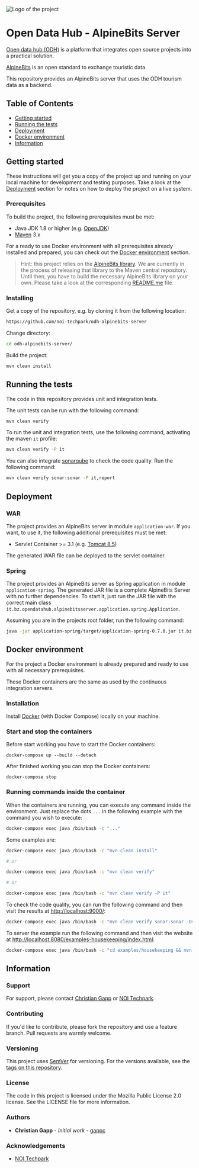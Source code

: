 ![Logo of the project](https://raw.githubusercontent.com/idm-suedtirol/odh-alpinebits/master/alpine_bits_rgb.png)

# Open Data Hub - AlpineBits Server

[Open data hub (ODH)](https://opendatahub.io/) is a platform that integrates
open source projects into a practical solution.

[AlpineBits](https://www.alpinebits.org/) is an open standard to exchange
touristic data.

This repository provides an AlpineBits server that uses the ODH tourism data
as a backend.

## Table of Contents

- [Getting started](#getting-started)
- [Running the tests](#running-the-tests)
- [Deployment](#deployment)
- [Docker environment](#docker-environment)
- [Information](#information)

## Getting started

These instructions will get you a copy of the project up and running
on your local machine for development and testing purposes. Take a look
at the [Deployment](#deployment) section for notes on how to deploy
the project on a live system.

### Prerequisites

To build the project, the following prerequisites must be met:

- Java JDK 1.8 or higher (e.g. [OpenJDK](https://openjdk.java.net/))
- [Maven](https://maven.apache.org/) 3.x

For a ready to use Docker environment with all prerequisites already installed and prepared, you can check out the [Docker environment](#docker-environment) section.

> Hint: this project relies on the [AlpineBits library](https://github.com/noi-techpark/odh-alpinebits).
We are currently in the process of releasing that library to the Maven central repository.
Until then, you have to build the necessary AlpineBits library on your own. Please take a
look at the corresponding [README.me](https://github.com/noi-techpark/odh-alpinebits/blob/master/README.MD) file.

### Installing

Get a copy of the repository, e.g. by cloning it from the following location:

```bash
https://github.com/noi-techpark/odh-alpinebits-server
```

Change directory:

```bash
cd odh-alpinebits-server/
```

Build the project:

```bash
mvn clean install
```

## Running the tests

The code in this repository provides unit and integration tests.

The unit tests can be run with the following command:

```bash
mvn clean verify
```

To run the unit and integration tests, use the following command, activating the
maven `it` profile:

```bash
mvn clean verify -P it
```

You can also integrate [sonarqube](https://www.sonarqube.org/) to check the code
quality. Run the following command:

```bash
mvn clean verify sonar:sonar -P it,report
```
 
## Deployment

### WAR

The project provides an AlpineBits server in module `application-war`. If you want,
to use it, the following additional prerequisites must be met:

- Servlet Container >= 3.1 (e.g. [Tomcat 8.5](https://tomcat.apache.org/download-80.cgi))

The generated WAR file can be deployed to the servlet container.

### Spring

The project provides an AlpineBits server as Spring application in module
`application-spring`. The generated JAR file is a complete AlpineBits Server with no
further dependencies. To start it, just run the JAR file with the correct main
class `it.bz.opendatahub.alpinebitsserver.application.spring.Application`.

Assuming you are in the projects root folder, run the following command: 

```bash
java -jar application-spring/target/application-spring-0.7.0.jar it.bz.opendatahub.alpinebitsserver.application.spring.Application 
```

## Docker environment

For the project a Docker environment is already prepared and ready to use with all necessary prerequisites.

These Docker containers are the same as used by the continuous integration servers.

### Installation

Install [Docker](https://docs.docker.com/install/) (with Docker Compose) locally on your machine.

### Start and stop the containers

Before start working you have to start the Docker containers:

```
docker-compose up --build --detach
```

After finished working you can stop the Docker containers:

```
docker-compose stop
```

### Running commands inside the container

When the containers are running, you can execute any command inside the environment. Just replace the dots `...` in the following example with the command you wish to execute:

```bash
docker-compose exec java /bin/bash -c "..."
```

Some examples are:

```bash
docker-compose exec java /bin/bash -c "mvn clean install"

# or

docker-compose exec java /bin/bash -c "mvn clean verify"

# or

docker-compose exec java /bin/bash -c "mvn clean verify -P it"
```

To check the code quality, you can run the following command and then visit the results at [http://localhost:9000/](http://localhost:9000/):

```bash
docker-compose exec java /bin/bash -c "mvn clean verify sonar:sonar -Dsonar.host.url=http://sonar:9000 -P it,report"
```

To server the example run the following command and then visit the website at [http://localhost:8080/examples-housekeeping/index.html](http://localhost:8080/examples-housekeeping/index.html):

```bash
docker-compose exec java /bin/bash -c "cd examples/housekeeping && mvn cargo:run"
```

## Information

### Support

For support, please contact [Christian Gapp](https://github.com/gappc) or
[NOI Techpark](https://noi.bz.it/en).

### Contributing

If you'd like to contribute, please fork the repository and use a feature
branch. Pull requests are warmly welcome.

### Versioning

This project uses [SemVer](https://semver.org/) for versioning. For the versions available,
see the [tags on this repository](https://github.com/noi-techpark/odh-alpinebits-server/tags). 

### License

The code in this project is licensed under the Mozilla Public License 2.0 license.
See the LICENSE file for more information.

### Authors

* **Christian Gapp** - *Initial work* - [gappc](https://github.com/gappc)

### Acknowledgements

- [NOI Techpark](https://noi.bz.it/en)
